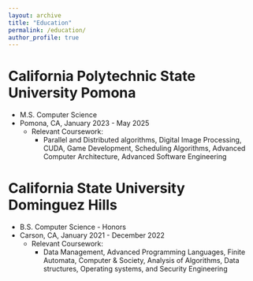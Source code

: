 ```yaml
---
layout: archive
title: "Education"
permalink: /education/
author_profile: true
---
```


California Polytechnic State University Pomona
======
* M.S. Computer Science 
* Pomona, CA, January 2023 - May 2025
    * Relevant Coursework: 
        * Parallel and Distributed algorithms, Digital Image Processing, CUDA, Game Development, Scheduling Algorithms, Advanced Computer Architecture, Advanced Software Engineering

California State University Dominguez Hills 
======
* B.S. Computer Science - Honors
*  Carson, CA, January 2021 - December 2022
    * Relevant Coursework: 
        * Data Management, Advanced Programming Languages, Finite Automata, Computer & Society, Analysis of Algorithms, Data structures, Operating systems, and Security Engineering